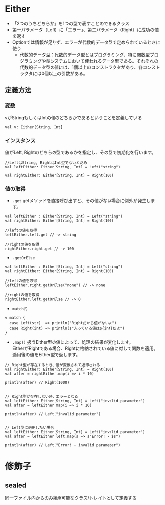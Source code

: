 # Either
- 「2つのうちどちらか」を1つの型で表すことのできるクラス
- 第一パラメータ（Left）に「エラー」、第二パラメータ（Right）に成功の値を返す
- Optionでは情報が足りず、エラーが代数的データ型で定められているときに使う
  - 代数的データ型：代数的データ型とはプログラミング、特に関数型プログラミングや型システムにおいて使われるデータ型である。それぞれの代数的データ型の値には、1個以上のコンストラクタがあり、各コンストラクタには0個以上の引数がある。

## 定義方法
### 変数
vがStringもしくはIntの値のどちらかであるということを定義している
```
val v: Either[String, Int]
```

### インスタンス
値がLeft, Rightのどちらの型であるかを指定し、その型で初期化を行います。
```
//LeftはString, RightはInt型でないとだめ
val leftEither: Either[String, Int] = Left("string")

val rightEither: Either[String, Int] = Right(100)
```

### 値の取得
- `.get`
getメソッドを直接呼び出すと、その値がない場合に例外が発生します。
```
val leftEither : Either[String, Int] = Left("string") 
val rightEither: Either[String, Int] = Right(100) 

//leftの値を取得
leftEither.left.get // -> string

//rightの値を取得
rightEither.right.get // -> 100
```

- `.getOrElse`
```
val leftEither : Either[String, Int] = Left("string") 
val rightEither: Either[String, Int] = Right(100) 

//leftの値を取得
leftEither.right.getOrElse("none") // -> none

//rightの値を取得
rightEither.left.getOrElse // -> 0
```

- `match式`
```
v match {
  case Left(str)  => println("Rightだから値がないよ")
  case Right(int) => println(s"入っている値は${int}だよ")
}
```

- `.map()`
扱うEither型の値によって、処理の結果が変化します。  
EitherがRightである場合、Rightに格納されている値に対して関数を適用。適用後の値をEither型で返します。

```
// Right型が存在するとき、値が変換されて返却される
val rightEither: Either[String, Int] = Right(100)
val after = rightEither.map(i => i * 10)

println(after) // Right(1000)


// Right型が存在しない時、エラーとなる
val leftEither: Either[String, Int] = Left("invalid parameter")
val after = leftEither.map(i => i * 10)

println(after) // Left("invalid parameter")


// Left型に適用したい場合
val leftEither: Either[String, Int] = Left("invalid parameter")
val after = leftEither.left.map(s => s"Error! - $s")

println(after) // Left("Error! - invalid parameter")
```


# 修飾子
## sealed
同一ファイル内からのみ継承可能なクラス/トレイトとして定義する

